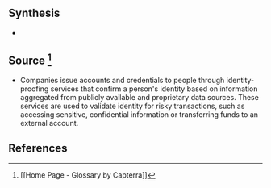 ## Synthesis
- 
## Source [^1]
- Companies issue accounts and credentials to people through identity-proofing services that confirm a person's identity based on information aggregated from publicly available and proprietary data sources. These services are used to validate identity for risky transactions, such as accessing sensitive, confidential information or transferring funds to an external account.
## References

[^1]: [[Home Page - Glossary by Capterra]]